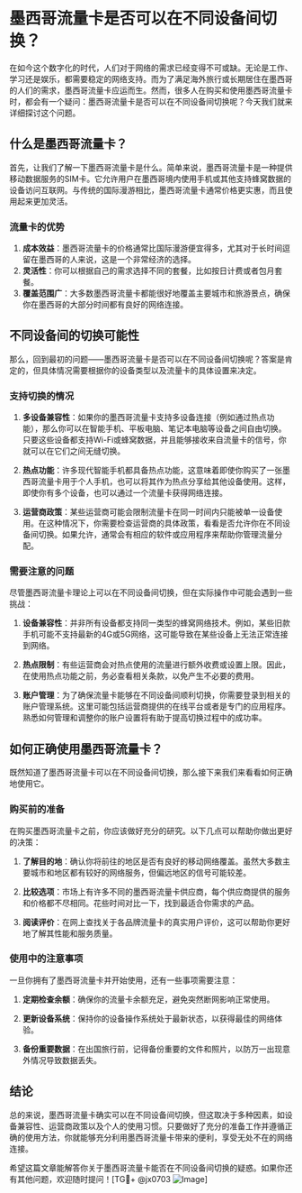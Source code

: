 # 墨西哥流量卡是否可以在不同设备间切换？

在如今这个数字化的时代，人们对于网络的需求已经变得不可或缺。无论是工作、学习还是娱乐，都需要稳定的网络支持。而为了满足海外旅行或长期居住在墨西哥的人们的需求，墨西哥流量卡应运而生。然而，很多人在购买和使用墨西哥流量卡时，都会有一个疑问：墨西哥流量卡是否可以在不同设备间切换呢？今天我们就来详细探讨这个问题。

## 什么是墨西哥流量卡？

首先，让我们了解一下墨西哥流量卡是什么。简单来说，墨西哥流量卡是一种提供移动数据服务的SIM卡。它允许用户在墨西哥境内使用手机或其他支持蜂窝数据的设备访问互联网。与传统的国际漫游相比，墨西哥流量卡通常价格更实惠，而且使用起来更加灵活。

### 流量卡的优势

1. **成本效益**：墨西哥流量卡的价格通常比国际漫游便宜得多，尤其对于长时间逗留在墨西哥的人来说，这是一个非常经济的选择。
2. **灵活性**：你可以根据自己的需求选择不同的套餐，比如按日计费或者包月套餐。
3. **覆盖范围广**：大多数墨西哥流量卡都能很好地覆盖主要城市和旅游景点，确保你在墨西哥的大部分时间都有良好的网络连接。

## 不同设备间的切换可能性

那么，回到最初的问题——墨西哥流量卡是否可以在不同设备间切换呢？答案是肯定的，但具体情况需要根据你的设备类型以及流量卡的具体设置来决定。

### 支持切换的情况

1. **多设备兼容性**：如果你的墨西哥流量卡支持多设备连接（例如通过热点功能），那么你可以在智能手机、平板电脑、笔记本电脑等设备之间自由切换。只要这些设备都支持Wi-Fi或蜂窝数据，并且能够接收来自流量卡的信号，你就可以在它们之间无缝切换。
   
2. **热点功能**：许多现代智能手机都具备热点功能，这意味着即使你购买了一张墨西哥流量卡用于个人手机，也可以将其作为热点分享给其他设备使用。这样，即使你有多个设备，也可以通过一个流量卡获得网络连接。

3. **运营商政策**：某些运营商可能会限制流量卡在同一时间内只能被单一设备使用。在这种情况下，你需要检查运营商的具体政策，看看是否允许你在不同设备间切换。如果允许，通常会有相应的软件或应用程序来帮助你管理流量分配。

### 需要注意的问题

尽管墨西哥流量卡理论上可以在不同设备间切换，但在实际操作中可能会遇到一些挑战：

1. **设备兼容性**：并非所有设备都支持同一类型的蜂窝网络技术。例如，某些旧款手机可能不支持最新的4G或5G网络，这可能导致在某些设备上无法正常连接到网络。
   
2. **热点限制**：有些运营商会对热点使用的流量进行额外收费或设置上限。因此，在使用热点功能之前，务必查看相关条款，以免产生不必要的费用。

3. **账户管理**：为了确保流量卡能够在不同设备间顺利切换，你需要登录到相关的账户管理系统。这里可能包括运营商提供的在线平台或者是专门的应用程序。熟悉如何管理和调整你的账户设置将有助于提高切换过程中的成功率。

## 如何正确使用墨西哥流量卡？

既然知道了墨西哥流量卡可以在不同设备间切换，那么接下来我们来看看如何正确地使用它。

### 购买前的准备

在购买墨西哥流量卡之前，你应该做好充分的研究。以下几点可以帮助你做出更好的决策：

1. **了解目的地**：确认你将前往的地区是否有良好的移动网络覆盖。虽然大多数主要城市和地区都有较好的网络服务，但偏远地区的信号可能较差。
   
2. **比较选项**：市场上有许多不同的墨西哥流量卡供应商，每个供应商提供的服务和价格都不尽相同。花些时间对比一下，找到最适合你需求的产品。

3. **阅读评价**：在网上查找关于各品牌流量卡的真实用户评价，这可以帮助你更好地了解其性能和服务质量。

### 使用中的注意事项

一旦你拥有了墨西哥流量卡并开始使用，还有一些事项需要注意：

1. **定期检查余额**：确保你的流量卡余额充足，避免突然断网影响正常使用。
   
2. **更新设备系统**：保持你的设备操作系统处于最新状态，以获得最佳的网络体验。

3. **备份重要数据**：在出国旅行前，记得备份重要的文件和照片，以防万一出现意外情况导致数据丢失。

## 结论

总的来说，墨西哥流量卡确实可以在不同设备间切换，但这取决于多种因素，如设备兼容性、运营商政策以及个人的使用习惯。只要做好了充分的准备工作并遵循正确的使用方法，你就能够充分利用墨西哥流量卡带来的便利，享受无处不在的网络连接。

希望这篇文章能解答你关于墨西哥流量卡能否在不同设备间切换的疑惑。如果你还有其他问题，欢迎随时提问！[TG💪+ @jx0703 ![Image](https://github.com/user-attachments/assets/dbca1d08-cadb-493c-b0ec-ad6f7a83f270)]